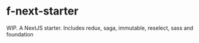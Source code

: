 # f-next-starter
WIP. A NextJS starter. Includes redux, saga, immutable, reselect, sass and foundation
